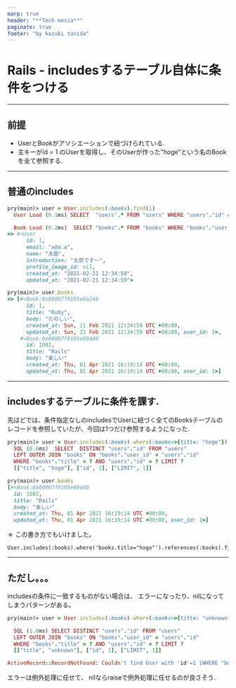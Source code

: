 ```yaml
---
marp: true
header: "**Tech mesia**"
paginate: true
footer: "by kazuki tanida"
---
```


<!-- prerender: true -->

# Rails - includesするテーブル自体に条件をつける

---

## 前提
- UserとBookがアソシエーションで紐づけられている.
- 主キーがid = 1 のUserを取得し、そのUserが作った"hoge"という名のBookを全て参照する.

---

## 普通のincludes

```ruby
pry(main)> user = User.includes(:books).find(1)
  User Load (0.1ms) SELECT  "users".* FROM "users" WHERE "users"."id" = ? LIMIT ?  [["id", 1], ["LIMIT", 1]]

  Book Load (0.2ms)  SELECT "books".* FROM "books" WHERE "books"."user_id" = ?  [["user_id", 1]]
=> #<User
      id: 1,
      email: "a@a.a",
      name: "太郎",
      introduction: "太郎です〜",
      profile_image_id: nil,
      created_at: "2021-02-21 12:34:59",
      updated_at: "2021-02-21 12:34:59">

pry(main)> user.books
=> [#<Book:0x00007f9105e0a248
      id: 1,
      title: "Ruby",
      body: "たのしい",
      created_at: Sun, 21 Feb 2021 12:34:59 UTC +00:00,
      updated_at: Sun, 21 Feb 2021 12:34:59 UTC +00:00, user_id: 1>,
    #<Book:0x00007f9105e09d48
      id: 1002,
      title: "Rails"
      body: "楽しい"
      created_at: Thu, 01 Apr 2021 16:19:14 UTC +00:00,
      updated_at: Thu, 01 Apr 2021 16:19:14 UTC +00:00, user_id: 1>]
```

---

## includesするテーブルに条件を課す.

先ほどでは、条件指定なしのincludesでUserに紐づく全てのBooksテーブルのレコードを参照していたが、今回は1つだけ参照するようになった.

```ruby
pry(main)> user = User.includes(:books).where(:books=>{title: "hoge"}).find(1)
  SQL (0.6ms)  SELECT  DISTINCT "users"."id" FROM "users"
  LEFT OUTER JOIN "books" ON "books"."user_id" = "users"."id"
  WHERE "books"."title" = ? AND "users"."id" = ? LIMIT ?
  [["title", "hoge"], ["id", 1], ["LIMIT", 1]]

pry(main)> user.books
[#<Book:0x00007f9105e09d48
  id: 1002,
  title: "Rails"
  body: "楽しい"
  created_at: Thu, 01 Apr 2021 16:19:14 UTC +00:00,
  updated_at: Thu, 01 Apr 2021 16:19:14 UTC +00:00, user_id: 1>]
```

＊ この書き方でもいけました。
```
User.includes(:books).where('books.title="hoge"').references(:books).first
```

---

## ただし。。。

includesの条件に一致するものがない場合は、
エラーになったり、nilになってしまうパターンがある。

```ruby
pry(main)> user = User.includes(:books).where(:books=>{title: "unknown"}).find(1)

  SQL (1.0ms) SELECT DISTINCT "users"."id" FROM "users"
  LEFT OUTER JOIN "books" ON "books"."user_id" = "users"."id"
  WHERE "books"."title" = ? AND "users"."id" = ? LIMIT ?
  [["title", "unknown"], ["id", 1], ["LIMIT", 1]]

ActiveRecord::RecordNotFound: Couldn't find User with 'id'=1 [WHERE "books"."title" = ?]
```

エラーは例外処理に任せて、
nilならraiseで例外処理に任せるのが良さそう.
